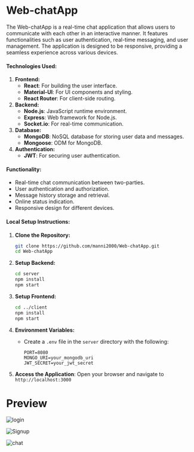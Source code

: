 # Web-chatApp
The Web-chatApp is a real-time chat application that allows users to communicate with each other in an interactive manner. It features functionalities such as user authentication, real-time messaging, and user management. The application is designed to be responsive, providing a seamless experience across various devices.

#### Technologies Used:
1. **Frontend:**
   - **React**: For building the user interface.
   - **Material-UI**: For UI components and styling.
   - **React Router**: For client-side routing.
2. **Backend:**
   - **Node.js**: JavaScript runtime environment.
   - **Express**: Web framework for Node.js.
   - **Socket.io**: For real-time communication.
3. **Database:**
   - **MongoDB**: NoSQL database for storing user data and messages.
   - **Mongoose**: ODM for MongoDB.
4. **Authentication:**
   - **JWT**: For securing user authentication.

#### Functionality:
- Real-time chat communication between two-parties.
- User authentication and authorization.
- Message history storage and retrieval.
- Online status indication.
- Responsive design for different devices.

#### Local Setup Instructions:
1. **Clone the Repository:**
   ```bash
   git clone https://github.com/manni2000/Web-chatApp.git
   cd Web-chatApp
   ```

2. **Setup Backend:**
   ```bash
   cd server
   npm install
   npm start
   ```

3. **Setup Frontend:**
   ```bash
   cd ../client
   npm install
   npm start
   ```

4. **Environment Variables:**
   - Create a `.env` file in the `server` directory with the following:
     ```env
     PORT=8080
     MONGO_URI=your_mongodb_uri
     JWT_SECRET=your_jwt_secret
     ```

5. **Access the Application**: Open your browser and navigate to `http://localhost:3000`
   
# Preview

![login](https://github.com/user-attachments/assets/555cee4b-545f-41eb-bb7a-2230db8d5cc6)

![Signup](https://github.com/user-attachments/assets/7d9873bf-bcca-4c77-aec5-7655748f2f68)

![chat](https://github.com/user-attachments/assets/bae10543-23b2-4456-ac48-1b9025431369)

